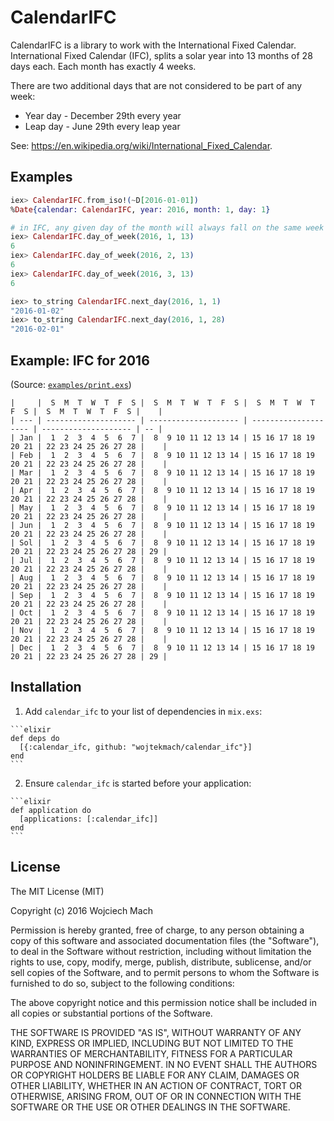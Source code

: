 # CalendarIFC

CalendarIFC is a library to work with the International Fixed Calendar.
International Fixed Calendar (IFC), splits a solar year into
13 months of 28 days each. Each month has exactly 4 weeks.

There are two additional days that are not considered to be part of
any week:

- Year day - December 29th every year
- Leap day - June 29th every leap year

See: <https://en.wikipedia.org/wiki/International_Fixed_Calendar>.

## Examples

```elixir
iex> CalendarIFC.from_iso!(~D[2016-01-01])
%Date{calendar: CalendarIFC, year: 2016, month: 1, day: 1}

# in IFC, any given day of the month will always fall on the same week day.
iex> CalendarIFC.day_of_week(2016, 1, 13)
6
iex> CalendarIFC.day_of_week(2016, 2, 13)
6
iex> CalendarIFC.day_of_week(2016, 3, 13)
6

iex> to_string CalendarIFC.next_day(2016, 1, 1)
"2016-01-02"
iex> to_string CalendarIFC.next_day(2016, 1, 28)
"2016-02-01"
```

## Example: IFC for 2016

(Source: [`examples/print.exs`](https://github.com/wojtekmach/calendar_ifc/blob/master/examples/print.exs))

```
|     |  S  M  T  W  T  F  S |  S  M  T  W  T  F  S |  S  M  T  W  T  F  S |  S  M  T  W  T  F  S |    |
| --- | -------------------- | -------------------- | -------------------- | -------------------- | -- |
| Jan |  1  2  3  4  5  6  7 |  8  9 10 11 12 13 14 | 15 16 17 18 19 20 21 | 22 23 24 25 26 27 28 |    |
| Feb |  1  2  3  4  5  6  7 |  8  9 10 11 12 13 14 | 15 16 17 18 19 20 21 | 22 23 24 25 26 27 28 |    |
| Mar |  1  2  3  4  5  6  7 |  8  9 10 11 12 13 14 | 15 16 17 18 19 20 21 | 22 23 24 25 26 27 28 |    |
| Apr |  1  2  3  4  5  6  7 |  8  9 10 11 12 13 14 | 15 16 17 18 19 20 21 | 22 23 24 25 26 27 28 |    |
| May |  1  2  3  4  5  6  7 |  8  9 10 11 12 13 14 | 15 16 17 18 19 20 21 | 22 23 24 25 26 27 28 |    |
| Jun |  1  2  3  4  5  6  7 |  8  9 10 11 12 13 14 | 15 16 17 18 19 20 21 | 22 23 24 25 26 27 28 |    |
| Sol |  1  2  3  4  5  6  7 |  8  9 10 11 12 13 14 | 15 16 17 18 19 20 21 | 22 23 24 25 26 27 28 | 29 |
| Jul |  1  2  3  4  5  6  7 |  8  9 10 11 12 13 14 | 15 16 17 18 19 20 21 | 22 23 24 25 26 27 28 |    |
| Aug |  1  2  3  4  5  6  7 |  8  9 10 11 12 13 14 | 15 16 17 18 19 20 21 | 22 23 24 25 26 27 28 |    |
| Sep |  1  2  3  4  5  6  7 |  8  9 10 11 12 13 14 | 15 16 17 18 19 20 21 | 22 23 24 25 26 27 28 |    |
| Oct |  1  2  3  4  5  6  7 |  8  9 10 11 12 13 14 | 15 16 17 18 19 20 21 | 22 23 24 25 26 27 28 |    |
| Nov |  1  2  3  4  5  6  7 |  8  9 10 11 12 13 14 | 15 16 17 18 19 20 21 | 22 23 24 25 26 27 28 |    |
| Dec |  1  2  3  4  5  6  7 |  8  9 10 11 12 13 14 | 15 16 17 18 19 20 21 | 22 23 24 25 26 27 28 | 29 |
```

## Installation

  1. Add `calendar_ifc` to your list of dependencies in `mix.exs`:

    ```elixir
    def deps do
      [{:calendar_ifc, github: "wojtekmach/calendar_ifc"}]
    end
    ```

  2. Ensure `calendar_ifc` is started before your application:

    ```elixir
    def application do
      [applications: [:calendar_ifc]]
    end
    ```

## License

The MIT License (MIT)

Copyright (c) 2016 Wojciech Mach

Permission is hereby granted, free of charge, to any person obtaining a copy of this software and associated documentation files (the "Software"), to deal in the Software without restriction, including without limitation the rights to use, copy, modify, merge, publish, distribute, sublicense, and/or sell copies of the Software, and to permit persons to whom the Software is furnished to do so, subject to the following conditions:

The above copyright notice and this permission notice shall be included in all copies or substantial portions of the Software.

THE SOFTWARE IS PROVIDED "AS IS", WITHOUT WARRANTY OF ANY KIND, EXPRESS OR IMPLIED, INCLUDING BUT NOT LIMITED TO THE WARRANTIES OF MERCHANTABILITY, FITNESS FOR A PARTICULAR PURPOSE AND NONINFRINGEMENT. IN NO EVENT SHALL THE AUTHORS OR COPYRIGHT HOLDERS BE LIABLE FOR ANY CLAIM, DAMAGES OR OTHER LIABILITY, WHETHER IN AN ACTION OF CONTRACT, TORT OR OTHERWISE, ARISING FROM, OUT OF OR IN CONNECTION WITH THE SOFTWARE OR THE USE OR OTHER DEALINGS IN THE SOFTWARE.
